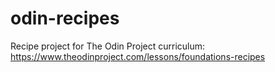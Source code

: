 # odin-recipes
Recipe project for The Odin Project curriculum: https://www.theodinproject.com/lessons/foundations-recipes
